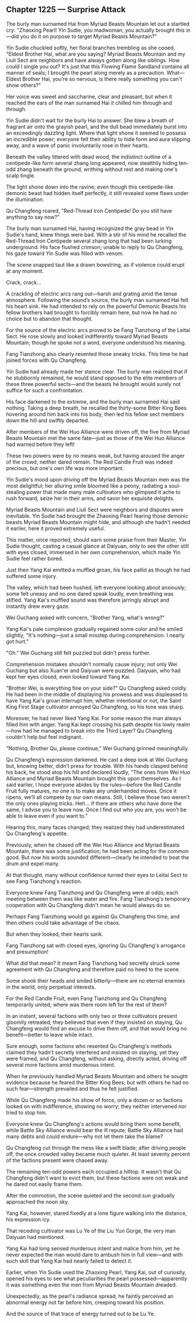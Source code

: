## Chapter 1225 — Surprise Attack

The burly man surnamed Hai from Myriad Beasts Mountain let out a startled cry: "Zhaoxing Pearl! Yin Sudie, you madwoman, you actually brought this in—did you do it on purpose to target Myriad Beasts Mountain?"

Yin Sudie chuckled softly, her floral branches trembling as she cooed, "Eldest Brother Hai, what are you saying? Myriad Beasts Mountain and my Liuli Sect are neighbors and have always gotten along like siblings. How could I single you out? It's just that this Flowing Flame Sandland contains all manner of seals; I brought the pearl along merely as a precaution. What—Eldest Brother Hai, you're so nervous, is there really something you can't show others?"

Her voice was sweet and saccharine, clear and pleasant, but when it reached the ears of the man surnamed Hai it chilled him through and through.

Yin Sudie didn't wait for the burly Hai to answer. She blew a breath of fragrant air onto the grayish pearl, and the dull bead immediately burst into an exceedingly dazzling light. Where that light shone it seemed to possess an incredible power; everyone felt their ability to hide form and aura slipping away, and a wave of panic involuntarily rose in their hearts.

Beneath the valley littered with dead wood, the indistinct outline of a centipede-like form several zhang long appeared, now stealthily hiding ten-odd zhang beneath the ground, writhing without rest and making one's scalp tingle.

The light shone down into the ravine; even though this centipede-like demonic beast had hidden itself perfectly, it still revealed some flaws under the illumination.

Qu Changfeng roared, "Red-Thread Iron Centipede! Do you still have anything to say now?"

The burly man surnamed Hai, having recognized the gray bead in Yin Sudie's hand, knew things were bad. With a stir of his mind he recalled the Red-Thread Iron Centipede several zhang long that had been lurking underground. His face flushed crimson; unable to reply to Qu Changfeng, his gaze toward Yin Sudie was filled with venom.

The scene snapped taut like a drawn bowstring, as if violence could erupt at any moment.

Crack, crack...

A crackling of electric arcs rang out—harsh and grating amid the tense atmosphere. Following the sound’s source, the burly man surnamed Hai felt his heart sink. He had intended to rely on the powerful Demonic Beasts his fellow brothers had brought to forcibly remain here, but now he had no choice but to abandon that thought.

For the source of the electric arcs proved to be Fang Tianzhong of the Leitai Sect. He rose slowly and looked indifferently toward Myriad Beasts Mountain; though he spoke not a word, everyone understood his meaning.

Fang Tianzhong also clearly resented those sneaky tricks. This time he had joined forces with Qu Changfeng.

Yin Sudie had already made her stance clear. The burly man realized that if he stubbornly remained, he would stand opposed to the elite members of these three powerful sects—and the beasts he brought would surely not suffice for such a confrontation.

His face darkened to the extreme, and the burly man surnamed Hai said nothing. Taking a deep breath, he recalled the thirty-some Bitter King Bees hovering around him back into his body, then led his fellow sect members down the hill and swiftly departed.

After members of the Wei Huo Alliance were driven off, the five from Myriad Beasts Mountain met the same fate—just as those of the Wei Huo Alliance had warned before they left!

These two powers were by no means weak, but having aroused the anger of the crowd, neither dared remain. The Red Candle Fruit was indeed precious, but one's own life was more important.

Yin Sudie's mood upon driving off the Myriad Beasts Mountain men was the most delightful; her alluring smile bloomed like a peony, radiating a soul-stealing power that made many male cultivators who glimpsed it ache to rush forward, seize her in their arms, and savor her exquisite delights.

Myriad Beasts Mountain and Liuli Sect were neighbors and disputes were inevitable. Yin Sudie had brought the Zhaoxing Pearl fearing those demonic beasts Myriad Beasts Mountain might hide, and although she hadn't needed it earlier, here it proved extremely useful.

This matter, once reported, should earn some praise from their Master, Yin Sudie thought, casting a casual glance at Daiyuan, only to see the other still with eyes closed, immersed in her own comprehension, which made Yin Sudie feel rather bored.

Just then Yang Kai emitted a muffled groan, his face pallid as though he had suffered some injury.

The valley, which had been hushed, left everyone looking about anxiously; some felt uneasy and no one dared speak loudly, even breathing was stifled. Yang Kai's muffled sound was therefore jarringly abrupt and instantly drew every gaze.

Wei Guchang asked with concern, "Brother Yang, what's wrong?"

Yang Kai's pale complexion gradually regained some color and he smiled slightly, "It's nothing—just a small misstep during comprehension. I nearly got hurt."

"Oh." Wei Guchang still felt puzzled but didn't press further.

Comprehension mistakes shouldn't normally cause injury; not only Wei Guchang but also Xuan'er and Daiyuan were puzzled. Daiyuan, who had kept her eyes closed, even looked toward Yang Kai.

"Brother Wei, is everything fine on your side?" Qu Changfeng asked coldly. He had been in the middle of displaying his prowess and was displeased to have Yang Kai's groan interrupt him; whether intentional or not, the Saint King First Stage cultivator annoyed Qu Changfeng, so his tone was sharp.

Moreover, he had never liked Yang Kai. For some reason the man always filled him with anger. Yang Kai kept crossing his path despite his lowly realm—how had he managed to break into the Third Layer? Qu Changfeng couldn't help but feel indignant.

"Nothing, Brother Qu, please continue," Wei Guchang grinned meaningfully.

Qu Changfeng’s expression darkened. He cast a deep look at Wei Guchang but, knowing better, didn’t press for trouble. With his hands clasped behind his back, he stood atop his hill and declared loudly,
“The ones from Wei Huo Alliance and Myriad Beasts Mountain brought this upon themselves. As I said earlier, I hope everyone abides by the rules—before the Red Candle Fruit fully matures, no one is to make any underhanded moves. Once it ripens, we’ll all compete by our own means. Still, I believe those two weren’t the only ones playing tricks. Heh… if there are others who have done the same, I advise you to leave now. Once I find out who you are, you won’t be able to leave even if you want to.”

Hearing this, many faces changed; they realized they had underestimated Qu Changfeng's appetite.

Previously, when he chased off the Wei Huo Alliance and Myriad Beasts Mountain, there was some justification; he had been acting for the common good. But now his words sounded different—clearly he intended to beat the drum and expel many.

At that thought, many without confidence turned their eyes to Leitai Sect to see Fang Tianzhong's reaction.

Everyone knew Fang Tianzhong and Qu Changfeng were at odds; each meeting between them was like water and fire. Fang Tianzhong's temporary cooperation with Qu Changfeng didn't mean he would always do so.

Perhaps Fang Tianzhong would go against Qu Changfeng this time, and then others could take advantage of the chaos.

But when they looked, their hearts sank.

Fang Tianzhong sat with closed eyes, ignoring Qu Changfeng's arrogance and presumption!

What did that mean? It meant Fang Tianzhong had secretly struck some agreement with Qu Changfeng and therefore paid no heed to the scene.

Some shook their heads and smiled bitterly—there are no eternal enemies in the world, only perpetual interests.

For the Red Candle Fruit, even Fang Tianzhong and Qu Changfeng temporarily united; where was there room left for the rest of them?

In an instant, several factions with only two or three cultivators present gloomily retreated; they believed that even if they insisted on staying, Qu Changfeng would find an excuse to drive them off, and that would bring no benefit—better to leave while intact.

Sure enough, some factions who resented Qu Changfeng's methods claimed they hadn't secretly interfered and insisted on staying; yet they were framed, and Qu Changfeng, without asking, directly acted, driving off several more factions amid murderous intent.

When he previously handled Myriad Beasts Mountain and others he sought evidence because he feared the Bitter King Bees; but with others he had no such fear—strength prevailed and thus he felt justified.

While Qu Changfeng made his show of force, only a dozen or so factions looked on with indifference, showing no worry; they neither intervened nor tried to stop him.

Everyone knew Qu Changfeng's actions would bring them some benefit, while Battle Sky Alliance would bear the ill repute; Battle Sky Alliance had many debts and could endure—why not let them take the blame?

Qu Changfeng cut through the mess like a swift blade; after driving people off, the once crowded valley became much quieter. At least seventy percent of the factions present were chased away.

The remaining ten-odd powers each occupied a hilltop. It wasn't that Qu Changfeng didn't want to evict them, but these factions were not weak and he dared not easily frame them.

After the commotion, the scene quieted and the second sun gradually approached the noon sky.

Yang Kai, however, stared fixedly at a lone figure walking into the distance, his expression icy.

That receding cultivator was Lu Ye of the Liu Yun Gorge, the very man Daiyuan had mentioned.

Yang Kai had long sensed murderous intent and malice from him, yet he never expected the man would dare to ambush him in full view—and with such skill that Yang Kai had nearly failed to detect it.

Earlier, when Yin Sudie used the Zhaoxing Pearl, Yang Kai, out of curiosity, opened his eyes to see what peculiarities the pearl possessed—apparently it was something even the men from Myriad Beasts Mountain dreaded.

Unexpectedly, as the pearl's radiance spread, he faintly perceived an abnormal energy not far before him, creeping toward his position.

And the source of that trace of energy turned out to be Lu Ye.
